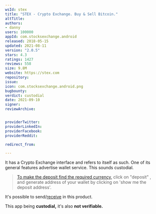 ```yaml
---
wsId: stex
title: "STEX - Crypto Exchange. Buy & Sell Bitcoin."
altTitle: 
authors:
- danny
users: 100000
appId: com.stocksexchange.android
released: 2018-05-15
updated: 2021-08-11
version: "2.0.5"
stars: 4.3
ratings: 1427
reviews: 558
size: 9.8M
website: https://stex.com
repository: 
issue: 
icon: com.stocksexchange.android.png
bugbounty: 
verdict: custodial
date: 2021-09-10
signer: 
reviewArchive:


providerTwitter: 
providerLinkedIn: 
providerFacebook: 
providerReddit: 

redirect_from:

---
```



It has a Crypto Exchange interface and refers to itself as such. One of its general features advertise wallet service. This sounds custodial.

>  [To make the deposit find the required currency,](https://help.stex.com/en/articles/1657710-how-do-i-deposit-crypto-currencies) click on "deposit" , and generate address of your wallet by clicking on 'show me the deposit address'.

It's possible to send/[receive](https://help.stex.com/en/articles/1657719-how-do-i-withdraw-crypto-currencies) in this product.

This app being **custodial,** it's also **not verifiable.**